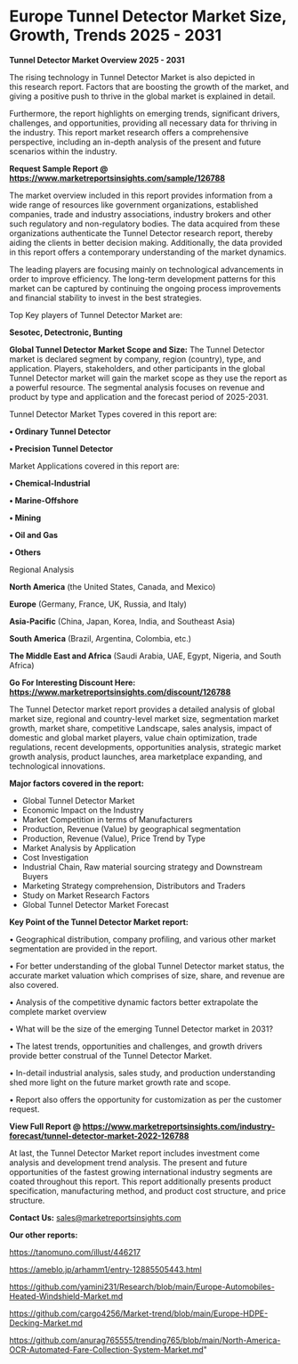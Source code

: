  # Europe Tunnel Detector Market Size, Growth, Trends 2025 - 2031

<Strong> Tunnel Detector Market Overview 2025 - 2031</strong>

The rising technology in Tunnel Detector Market is also depicted in this research report. Factors that are boosting the growth of the market, and giving a positive push to thrive in the global market is explained in detail.

Furthermore, the report highlights on emerging trends, significant drivers, challenges, and opportunities, providing all necessary data for thriving in the industry. This report market research offers a comprehensive perspective, including an in-depth analysis of the present and future scenarios within the industry.

<strong>Request Sample Report @ <a href=https://www.marketreportsinsights.com/sample/126788>https://www.marketreportsinsights.com/sample/126788</a></strong>

The market overview included in this report provides information from a wide range of resources like government organizations, established companies, trade and industry associations, industry brokers and other such regulatory and non-regulatory bodies. The data acquired from these organizations authenticate the Tunnel Detector research report, thereby aiding the clients in better decision making. Additionally, the data provided in this report offers a contemporary understanding of the market dynamics.

The leading players are focusing mainly on technological advancements in order to improve efficiency. The long-term development patterns for this market can be captured by continuing the ongoing process improvements and financial stability to invest in the best strategies.

Top Key players of Tunnel Detector Market are:

<strong>Sesotec, Detectronic, Bunting</strong>

<strong><b>Global Tunnel Detector Market Scope and Size:</b></strong>
The Tunnel Detector market is declared segment by company, region (country), type, and application. Players, stakeholders, and other participants in the global Tunnel Detector market will gain the market scope as they use the report as a powerful resource. The segmental analysis focuses on revenue and product by type and application and the forecast period of 2025-2031.

Tunnel Detector Market Types covered in this report are:

<strong>• Ordinary Tunnel Detector

• Precision Tunnel Detector</strong>

Market Applications covered in this report are:

<strong>• Chemical-Industrial

• Marine-Offshore

• Mining

• Oil and Gas

• Others</strong> 

Regional Analysis

<strong>North America</strong> (the United States, Canada, and Mexico)

<strong>Europe</strong> (Germany, France, UK, Russia, and Italy)

<strong>Asia-Pacific</strong> (China, Japan, Korea, India, and Southeast Asia)

<strong>South America</strong> (Brazil, Argentina, Colombia, etc.)

<strong>The Middle East and Africa</strong> (Saudi Arabia, UAE, Egypt, Nigeria, and South Africa)

<strong>Go For Interesting Discount Here: <a href=https://www.marketreportsinsights.com/discount/126788>https://www.marketreportsinsights.com/discount/126788</a></strong>

The Tunnel Detector market report provides a detailed analysis of global market size, regional and country-level market size, segmentation market growth, market share, competitive Landscape, sales analysis, impact of domestic and global market players, value chain optimization, trade regulations, recent developments, opportunities analysis, strategic market growth analysis, product launches, area marketplace expanding, and technological innovations.

<strong><b>Major factors covered in the report:</b></strong>
<ul>
  <li>Global Tunnel Detector Market </li>
  <li>Economic Impact on the Industry</li>
  <li>Market Competition in terms of Manufacturers</li>
  <li>Production, Revenue (Value) by geographical segmentation</li>
  <li>Production, Revenue (Value), Price Trend by Type</li>
  <li>Market Analysis by Application</li>
  <li>Cost Investigation</li>
  <li>Industrial Chain, Raw material sourcing strategy and Downstream Buyers</li>
  <li>Marketing Strategy comprehension, Distributors and Traders</li>
  <li>Study on Market Research Factors</li>
  <li>Global Tunnel Detector Market Forecast</li>
</ul>

<strong><b>Key Point of the Tunnel Detector Market report:</b></strong>

• Geographical distribution, company profiling, and various other market segmentation are provided in the report.

• For better understanding of the global Tunnel Detector market status, the accurate market valuation which comprises of size, share, and revenue are also covered.

• Analysis of the competitive dynamic factors better extrapolate the complete market overview

• What will be the size of the emerging Tunnel Detector market in 2031?

• The latest trends, opportunities and challenges, and growth drivers provide better construal of the Tunnel Detector Market.

• In-detail industrial analysis, sales study, and production understanding shed more light on the future market growth rate and scope.

• Report also offers the opportunity for customization as per the customer request.

<strong><b>View Full Report @ <a href=https://www.marketreportsinsights.com/industry-forecast/tunnel-detector-market-2022-126788>https://www.marketreportsinsights.com/industry-forecast/tunnel-detector-market-2022-126788</a></b></strong>


At last, the Tunnel Detector Market report includes investment come analysis and development trend analysis. The present and future opportunities of the fastest growing international industry segments are coated throughout this report. This report additionally presents product specification, manufacturing method, and product cost structure, and price structure.

<strong>Contact Us:</strong>
sales@marketreportsinsights.com

<strong>Our other reports:</strong>

<a href=https://tanomuno.com/illust/446217>https://tanomuno.com/illust/446217</a>

<a href=https://ameblo.jp/arhamm1/entry-12885505443.html>https://ameblo.jp/arhamm1/entry-12885505443.html</a>

<a href=https://github.com/yamini231/Research/blob/main/Europe-Automobiles-Heated-Windshield-Market.md>https://github.com/yamini231/Research/blob/main/Europe-Automobiles-Heated-Windshield-Market.md</a>

<a href=https://github.com/cargo4256/Market-trend/blob/main/Europe-HDPE-Decking-Market.md>https://github.com/cargo4256/Market-trend/blob/main/Europe-HDPE-Decking-Market.md</a>

<a href=https://github.com/anurag765555/trending765/blob/main/North-America-OCR-Automated-Fare-Collection-System-Market.md>https://github.com/anurag765555/trending765/blob/main/North-America-OCR-Automated-Fare-Collection-System-Market.md</a>"
